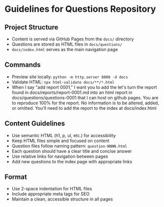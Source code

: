 # Guidelines for Questions Repository

## Project Structure
- Content is served via GitHub Pages from the `docs/` directory
- Questions are stored as HTML files in `docs/questions/`
- `docs/index.html` serves as the main navigation page

## Commands
- Preview site locally: `python -m http.server 8000 -d docs`
- Validate HTML: `npx html-validate docs/**/*.html`
- When I say "add report 0001," I want you to add the let's turn the report found in docs/reports/report-0001.md into an html report in docs/questions/questions-0001 that I can host on github pages. You are to reproduce 100% for the report. No information is to be altered, added, or omitted. You'll need to add the report to the index at docs/index.html

## Content Guidelines
- Use semantic HTML (h1, p, ul, etc.) for accessibility 
- Keep HTML files simple and focused on content
- Question files follow naming pattern: `question-NNNN.html`
- Each question should have a clear title and concise answer
- Use relative links for navigation between pages
- Add new questions to the index page with appropriate links

## Format
- Use 2-space indentation for HTML files
- Include appropriate meta tags for SEO
- Maintain a clean, accessible structure in all pages